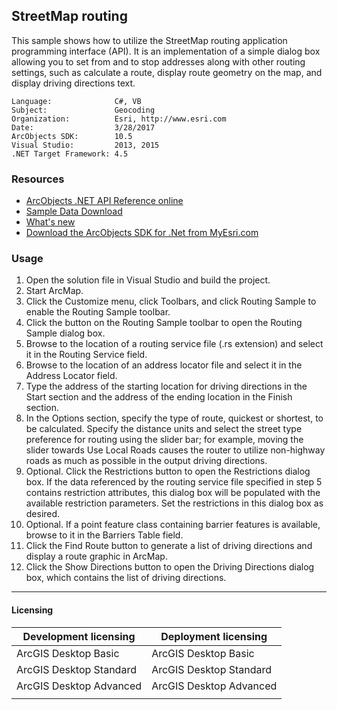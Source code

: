 ## StreetMap routing

  <div xmlns="http://www.w3.org/1999/xhtml" xmlns:my="http://schemas.microsoft.com/office/infopath/2003/myXSD/2006-02-10T23:25:53">This sample shows how to utilize the StreetMap routing application programming interface (API). It is an implementation of a simple dialog box allowing you to set from and to stop addresses along with other routing settings, such as calculate a route, display route geometry on the map, and display driving directions text.</div>  


<!-- TODO: Fill this section below with metadata about this sample-->
```
Language:              C#, VB
Subject:               Geocoding
Organization:          Esri, http://www.esri.com
Date:                  3/28/2017
ArcObjects SDK:        10.5
Visual Studio:         2013, 2015
.NET Target Framework: 4.5
```

### Resources

* [ArcObjects .NET API Reference online](http://desktop.arcgis.com/en/arcobjects/latest/net/webframe.htm)  
* [Sample Data Download](../../releases)  
* [What's new](http://desktop.arcgis.com/en/arcobjects/latest/net/webframe.htm#05247c04-bfd9-4e36-ae09-bc6e833c3b14.htm)  
* [Download the ArcObjects SDK for .Net from MyEsri.com](https://my.esri.com/)  

### Usage
1. Open the solution file in Visual Studio and build the project.  
1. Start ArcMap.  
1. Click the Customize menu, click Toolbars, and click Routing Sample to enable the Routing Sample toolbar.  
1. Click the button on the Routing Sample toolbar to open the Routing Sample dialog box.   
1. Browse to the location of a routing service file (.rs extension) and select it in the Routing Service field.  
1. Browse to the location of an address locator file and select it in the Address Locator field.   
1. Type the address of the starting location for driving directions in the Start section and the address of the ending location in the Finish section.  
1. In the Options section, specify the type of route, quickest or shortest, to be calculated. Specify the distance units and select the street type preference for routing using the slider bar; for example, moving the slider towards Use Local Roads causes the router to utilize non-highway roads as much as possible in the output driving directions.  
1. Optional. Click the Restrictions button to open the Restrictions dialog box. If the data referenced by the routing service file specified in step 5 contains restriction attributes, this dialog box will be populated with the available restriction parameters. Set the restrictions in this dialog box as desired.   
1. Optional. If a point feature class containing barrier features is available, browse to it in the Barriers Table field.  
1. Click the Find Route button to generate a list of driving directions and display a route graphic in ArcMap.  
1. Click the Show Directions button to open the Driving Directions dialog box, which contains the list of driving directions.  









---------------------------------

#### Licensing  
| Development licensing | Deployment licensing | 
| ------------- | ------------- | 
| ArcGIS Desktop Basic | ArcGIS Desktop Basic |  
| ArcGIS Desktop Standard | ArcGIS Desktop Standard |  
| ArcGIS Desktop Advanced | ArcGIS Desktop Advanced |  
|  |  |  


